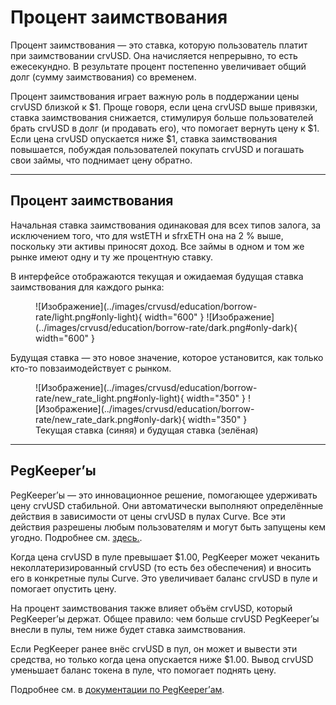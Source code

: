 <h1>Процент заимствования</h1>

Процент заимствования — это ставка, которую пользователь платит при заимствовании crvUSD. Она начисляется непрерывно, то есть ежесекундно. В результате процент постепенно увеличивает общий долг (сумму заимствования) со временем.

Процент заимствования играет важную роль в поддержании цены crvUSD близкой к $1. Проще говоря, если цена crvUSD выше привязки, ставка заимствования снижается, стимулируя больше пользователей брать crvUSD в долг (и продавать его), что помогает вернуть цену к $1.
Если цена crvUSD опускается ниже $1, ставка заимствования повышается, побуждая пользователей покупать crvUSD и погашать свои займы, что поднимает цену обратно.

---

## **Процент заимствования**

Начальная ставка заимствования одинаковая для всех типов залога, за исключением того, что для wstETH и sfrxETH она на 2 % выше, поскольку эти активы приносят доход. Все займы в одном и том же рынке имеют одну и ту же процентную ставку.

В интерфейсе отображаются текущая и ожидаемая будущая ставка заимствования для каждого рынка:

<figure markdown="span">
    ![Изображение](../images/crvusd/education/borrow-rate/light.png#only-light){ width="600" }
    ![Изображение](../images/crvusd/education/borrow-rate/dark.png#only-dark){ width="600" }
<figcaption></figcaption>
</figure>

Будущая ставка — это новое значение, которое установится, как только кто-то повзаимодействует с рынком.

<figure markdown="span">
    ![Изображение](../images/crvusd/education/borrow-rate/new_rate_light.png#only-light){ width="350" }
    ![Изображение](../images/crvusd/education/borrow-rate/new_rate_dark.png#only-dark){ width="350" }
<figcaption>Текущая ставка (синяя) и будущая ставка (зелёная)</figcaption>
</figure>

---

## **PegKeeper’ы**

PegKeeper’ы — это инновационное решение, помогающее удерживать цену crvUSD стабильной. Они автоматически выполняют определённые действия в зависимости от цены crvUSD в пулах Curve. Все эти действия разрешены любым пользователям и могут быть запущены кем угодно. Подробнее см. [здесь.](https://docs.curve.fi/crvUSD/pegkeepers/overview/).

Когда цена crvUSD в пуле превышает $1.00, PegKeeper может чеканить неколлатеризированный crvUSD (то есть без обеспечения) и вносить его в конкретные пулы Curve. Это увеличивает баланс crvUSD в пуле и помогает опустить цену.

На процент заимствования также влияет объём crvUSD, который PegKeeper’ы держат. Общее правило: чем больше crvUSD PegKeeper’ы внесли в пулы, тем ниже будет ставка заимствования.

Если PegKeeper ранее внёс crvUSD в пул, он может и вывести эти средства, но только когда цена опускается ниже $1.00. Вывод crvUSD уменьшает баланс токена в пуле, что помогает поднять цену.

Подробнее см. в [документации по PegKeeper’ам](https://docs.curve.fi/crvUSD/pegkeepers/overview/).
